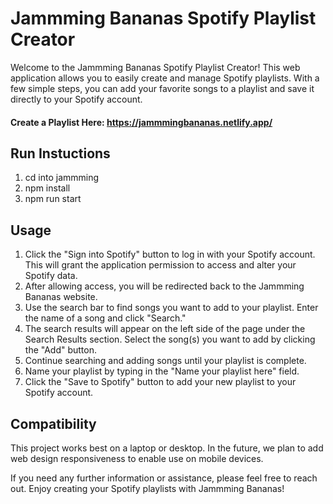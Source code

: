 # Jammming Bananas Spotify Playlist Creator
Welcome to the Jammming Bananas Spotify Playlist Creator! This web application allows you to easily create and manage Spotify playlists. With a few simple steps, you can add your favorite songs to a playlist and save it directly to your Spotify account.

#### Create a Playlist Here: https://jammmingbananas.netlify.app/

## Run Instuctions
1. cd into jammming
2. npm install
3. npm run start


## Usage
1. Click the "Sign into Spotify" button to log in with your Spotify account. This will grant the application permission to access and alter your Spotify data.
2. After allowing access, you will be redirected back to the Jammming Bananas website.
3. Use the search bar to find songs you want to add to your playlist. Enter the name of a song and click "Search."
4. The search results will appear on the left side of the page under the Search Results section. Select the song(s) you want to add by clicking the "Add" button.
5. Continue searching and adding songs until your playlist is complete.
6. Name your playlist by typing in the "Name your playlist here" field.
7. Click the "Save to Spotify" button to add your new playlist to your Spotify account.

## Compatibility
This project works best on a laptop or desktop. In the future, we plan to add web design responsiveness to enable use on mobile devices.

If you need any further information or assistance, please feel free to reach out. Enjoy creating your Spotify playlists with Jammming Bananas!